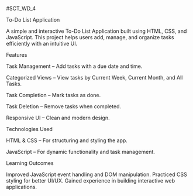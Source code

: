 #SCT_WD_4

To-Do List Application

A simple and interactive To-Do List Application built using HTML, CSS, and JavaScript. This project helps users add, manage, and organize tasks efficiently with an intuitive UI.

Features

Task Management – Add tasks with a due date and time.

Categorized Views – View tasks by Current Week, Current Month, and All Tasks.

Task Completion – Mark tasks as done.

Task Deletion – Remove tasks when completed.

Responsive UI – Clean and modern design.

Technologies Used

HTML & CSS – For structuring and styling the app.

JavaScript – For dynamic functionality and task management.


Learning Outcomes

Improved JavaScript event handling and DOM manipulation.
Practiced CSS styling for better UI/UX.
Gained experience in building interactive web applications.

